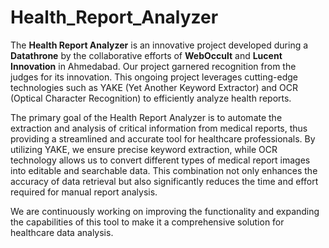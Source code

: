 # Health_Report_Analyzer


The **Health Report Analyzer** is an innovative project developed during a **Datathrone** by the collaborative efforts of **WebOccult** and **Lucent Innovation** in Ahmedabad. Our project garnered recognition from the judges for its innovation. This ongoing project leverages cutting-edge technologies such as YAKE (Yet Another Keyword Extractor) and OCR (Optical Character Recognition) to efficiently analyze health reports.

The primary goal of the Health Report Analyzer is to automate the extraction and analysis of critical information from medical reports, thus providing a streamlined and accurate tool for healthcare professionals. By utilizing YAKE, we ensure precise keyword extraction, while OCR technology allows us to convert different types of medical report images into editable and searchable data. This combination not only enhances the accuracy of data retrieval but also significantly reduces the time and effort required for manual report analysis.

We are continuously working on improving the functionality and expanding the capabilities of this tool to make it a comprehensive solution for healthcare data analysis.

